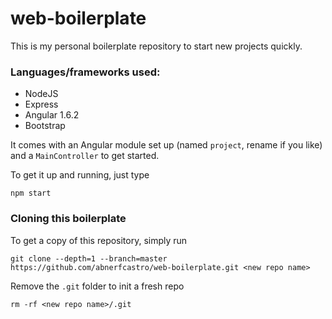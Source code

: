 # web-boilerplate

This is my personal boilerplate repository to start new projects quickly.

### Languages/frameworks used:

* NodeJS
* Express
* Angular 1.6.2
* Bootstrap

It comes with an Angular module set up (named `project`, rename if you like) and a `MainController` to get started.

To get it up and running, just type

```
npm start
```

### Cloning this boilerplate

To get a copy of this repository, simply run

```
git clone --depth=1 --branch=master https://github.com/abnerfcastro/web-boilerplate.git <new repo name>
```

Remove the `.git` folder to init a fresh repo

```
rm -rf <new repo name>/.git
```
